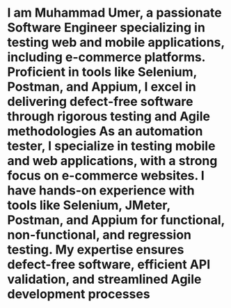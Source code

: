 # I am Muhammad Umer, a passionate Software Engineer specializing in testing web and mobile applications, including e-commerce platforms. Proficient in tools like Selenium, Postman, and Appium, I excel in delivering defect-free software through rigorous testing and Agile methodologies​ As an automation tester, I specialize in testing mobile and web applications, with a strong focus on e-commerce websites. I have hands-on experience with tools like Selenium, JMeter, Postman, and Appium for functional, non-functional, and regression testing. My expertise ensures defect-free software, efficient API validation, and streamlined Agile development processes​
